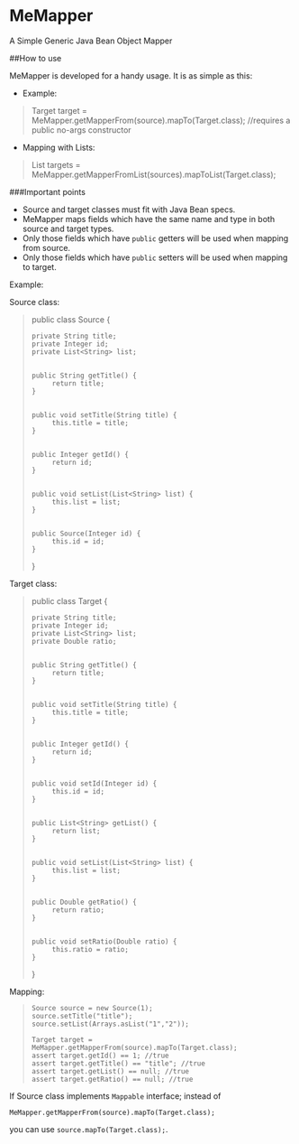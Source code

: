 # MeMapper
A Simple Generic Java Bean Object Mapper

##How to use

MeMapper is developed for a handy usage. It is as simple as this:

* Example:
> Target target = MeMapper.getMapperFrom(source).mapTo(Target.class); //requires a public no-args constructor

* Mapping with Lists:

> List<Target> targets = MeMapper.getMapperFromList(sources).mapToList(Target.class);

###Important points
* Source and target classes must fit with Java Bean specs.
* MeMapper maps fields which have the same name and type in both source and target types.
* Only those fields which have `public` getters will be used when mapping from source.
* Only those fields which have `public` setters will be used when mapping to target.

Example:

Source class:
>public class Source
>{
>
>     private String title;
>     private Integer id;
>     private List<String> list;
>     
>          
>     public String getTitle() {
>          return title;
>     }
>     
>          
>     public void setTitle(String title) {
>          this.title = title;
>     }
>     
>          
>     public Integer getId() {
>          return id;
>     }
>     
>          
>     public void setList(List<String> list) {
>          this.list = list;
>     }
>
>      
>     public Source(Integer id) {
>          this.id = id;
>     }
>
>}

Target class:
>public class Target
>{
>
>     private String title;
>     private Integer id;
>     private List<String> list;
>     private Double ratio;
>     
>          
>     public String getTitle() {
>          return title;
>     }
>     
>          
>     public void setTitle(String title) {
>          this.title = title;
>     }
>     
>          
>     public Integer getId() {
>          return id;
>     }
>     
>          
>     public void setId(Integer id) {
>          this.id = id;
>     }
>     
>        
>     public List<String> getList() {
>          return list;
>     }
>
>      
>     public void setList(List<String> list) {
>          this.list = list;
>     }
>     
>          
>     public Double getRatio() {
>          return ratio;
>     }
>     
>          
>     public void setRatio(Double ratio) {
>          this.ratio = ratio;
>     }
>
>}


Mapping:
>     Source source = new Source(1);
>     source.setTitle("title");
>     source.setList(Arrays.asList("1","2"));
>      
>     Target target = MeMapper.getMapperFrom(source).mapTo(Target.class);
>     assert target.getId() == 1; //true
>     assert target.getTitle() == "title"; //true
>     assert target.getList() == null; //true
>     assert target.getRatio() == null; //true

If Source class implements `Mappable` interface; instead of 

`MeMapper.getMapperFrom(source).mapTo(Target.class);`
 
 you can use `source.mapTo(Target.class);`.



